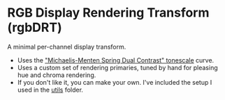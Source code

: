 # RGB Display Rendering Transform (rgbDRT)

A minimal per-channel display transform.
- Uses the ["Michaelis-Menten Spring Dual Contrast" tonescale](https://colab.research.google.com/drive/10C3HvDuoAhYad1qOG2r0v8fGR-5VdpO5) curve.
- Uses a custom set of rendering primaries, tuned by hand for pleasing hue and chroma rendering.
- If you don't like it, you can make your own. I've included the setup I used in the [utils](/utils) folder.

